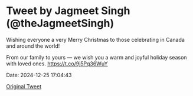 # Tweet by Jagmeet Singh (@theJagmeetSingh)

Wishing everyone a very Merry Christmas to those celebrating in Canada and around the world!

From our family to yours — we wish you a warm and joyful holiday season with loved ones. https://t.co/9j5Pq36WuY

Date: 2024-12-25 17:04:43

[Original Tweet](https://x.com/theJagmeetSingh/status/1871965306358509949)

